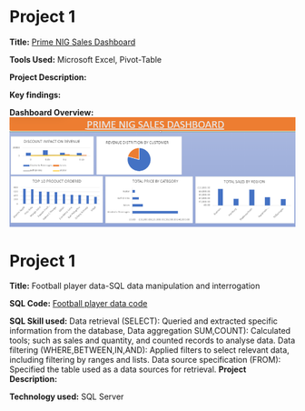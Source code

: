 # Project 1

**Title:** [Prime NIG Sales Dashboard](https://github.com/GCFRSAM007/GCFRSAM007.github.io)

**Tools Used:** Microsoft Excel, Pivot-Table

**Project Description:**

**Key findings:**

**Dashboard Overview:**
![Capture](Capture.PNG)

# Project 1

**Title:** Football player data-SQL data manipulation and interrogation

**SQL Code:** [Football player data code](https://github.com/GCFRSAM007/GCFRSAM007.github.io/blob/main/Data_Record.SQL)

**SQL Skill used:**
Data  retrieval (SELECT): Queried and extracted specific information from the database, 
Data aggregation SUM,COUNT): Calculated tools; such as sales and quantity, and counted records to analyse data. 
Data filtering (WHERE,BETWEEN,IN,AND): Applied filters to select relevant data, including filtering by ranges and lists.
Data source specification (FROM): Specified the table used as a data sources for retrieval.
**Project Description:**

**Technology used:** SQL Server
